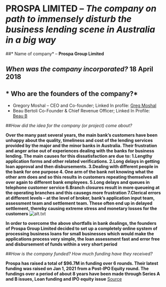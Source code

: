 # **PROSPA LIMITED** – *The company on path to immensely disturb the business lending scene in Australia in a big way*
##* Name of company* – **Prospa Group Limited**

## *When was the company incorporated?* **18 April 2018**

## * Who are the founders of the company?*
- Gregory Moshal – CEO and Co-founder; Linked In profile: [Greg Moshal](https://www.linkedin.com/in/gregory-moshal-5bb99622/)
- Beau Bertoli Co-Founder & Chief Revenue Officer; Linked In Profile: [Beau B](https://www.linkedin.com/in/beaubertoli/)
   

    

##*How did the idea for the company (or project) come about?*
>
**Over the many past several years, the main bank’s customers have been unhappy about the quality, timeliness and cost of the lending services provided by the major and the minor banks in Australia. Their frustration and anger arise out of experiences dealing with the banks for business lending. The main causes for this dissatisfaction are due to:
1.Lengthy application forms and other related verifications.
2.Long delays in getting loan approval and then disbursements.
3.Dealing with different people in the bank for one purpose
4. One arm of the bank not knowing what the other arm does and so this results in customers repeating themselves all over again to different bank employees.
5.Long delays and queues in telephone customer service
6.Branch closures result in more queueing at the operating branches and this causegs more frustration
7.Clerical errors at different levels – at the level of broker, bank’s application input team, assessment team and settlement team. These often end up in delayed settlement, thereby causing extreme stress and monetary losses for the customers**
	![alt.txt]("/Image/facepalm.jpg")
>	
>
**In order to overcome the above shortfalls in bank dealings, the founders of Prospa Group Limited decided to set up a completely online system of processing business loans for small businesses which would make the applications process very simple, the loan assessment fast and error free and disbursement of funds within a very short period**
>

##*How is the company funded? How much funding have they received?*
>
**Prospa has raised a total of $96.7M in funding over 6 rounds. Their latest funding was raised on Jan 1, 2021 from a Post-IPO Equity round. The fundings over a period of about 8 years have been made through Series A and B issues, Loan funding and IPO equity issue**
[Source](https://investor.prospa.com/investor-centre/)
>

